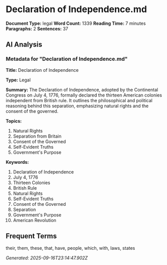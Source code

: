 # Declaration of Independence.md

**Document Type:** legal
**Word Count:** 1339
**Reading Time:** 7 minutes
**Paragraphs:** 2
**Sentences:** 37

## AI Analysis

### Metadata for "Declaration of Independence.md"

**Title:** Declaration of Independence

**Type:** Legal

**Summary:** The Declaration of Independence, adopted by the Continental Congress on July 4, 1776, formally declared the thirteen American colonies independent from British rule. It outlines the philosophical and political reasoning behind this separation, emphasizing natural rights and the consent of the governed.

**Topics:**
1. Natural Rights
2. Separation from Britain
3. Consent of the Governed
4. Self-Evident Truths
5. Government's Purpose

**Keywords:**
1. Declaration of Independence
2. July 4, 1776
3. Thirteen Colonies
4. British Rule
5. Natural Rights
6. Self-Evident Truths
7. Consent of the Governed
8. Separation
9. Government's Purpose
10. American Revolution

## Frequent Terms
their, them, these, that, have, people, which, with, laws, states

*Generated: 2025-09-16T23:14:47.902Z*